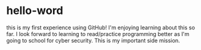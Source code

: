 # hello-word
this is my first experience using GitHub!
I'm enjoying learning about this so far. 
I look forward to learning to read/practice programming better as I'm going to school for cyber security. 
This is my important side mission.

